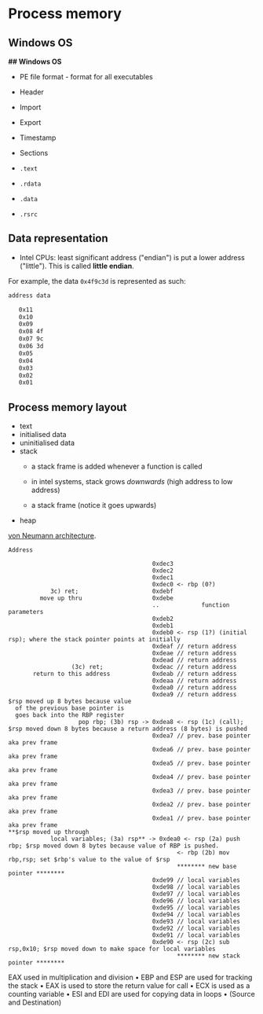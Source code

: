 # Process memory

## Windows OS

**## Windows OS**

- PE file format - format for all executables

- Header

- Import

- Export

- Timestamp

- Sections

- `.text`

- `.rdata`

- `.data`

- `.rsrc`

## Data representation

* Intel CPUs: least significant address ("endian") is put a lower address ("little"). This is called **little endian**.

For example, the data `0x4f9c3d` is represented as such:

```txt
address data

   0x11
   0x10
   0x09
   0x08 4f
   0x07 9c
   0x06 3d
   0x05
   0x04
   0x03
   0x02
   0x01
```

## Process memory layout

- text
- initialised data
- uninitialised data
- stack
    - a stack frame is added whenever a function is called

    - in intel systems, stack grows *downwards* (high address to low address)

    - a stack frame (notice it goes upwards)
- heap


[von Neumann architecture](https://en.wikipedia.org/wiki/Von_Neumann_architecture).

```
Address 

                                         0xdec3
                                         0xdec2
                                         0xdec1
                                         0xdec0 <- rbp (0?) 
            3c) ret;                     0xdebf         
         move up thru                    0xdebe         
                                         ..            function parameters
                                         0xdeb2
                                         0xdeb1
                                         0xdeb0 <- rsp (1?) (initial rsp); where the stack pointer points at initially
                                         0xdeaf // return address
                                         0xdeae // return address
                                         0xdead // return address
                  (3c) ret;              0xdeac // return address
       return to this address            0xdeab // return address
                                         0xdeaa // return address
                                         0xdea0 // return address
                                         0xdea9 // return address
$rsp moved up 8 bytes because value
  of the previous base pointer is 
  goes back into the RBP register
                    pop rbp; (3b) rsp -> 0xdea8 <- rsp (1c) (call); $rsp moved down 8 bytes because a return address (8 bytes) is pushed
                                         0xdea7 // prev. base pointer aka prev frame
                                         0xdea6 // prev. base pointer aka prev frame
                                         0xdea5 // prev. base pointer aka prev frame
                                         0xdea4 // prev. base pointer aka prev frame
                                         0xdea3 // prev. base pointer aka prev frame
                                         0xdea2 // prev. base pointer aka prev frame
                                         0xdea1 // prev. base pointer aka prev frame
**$rsp moved up through 
            local variables; (3a) rsp** -> 0xdea0 <- rsp (2a) push rbp; $rsp moved down 8 bytes because value of RBP is pushed.
                                                <- rbp (2b) mov rbp,rsp; set $rbp's value to the value of $rsp
                                                ******** new base pointer ********
                                         0xde99 // local variables
                                         0xde98 // local variables
                                         0xde97 // local variables
                                         0xde96 // local variables
                                         0xde95 // local variables
                                         0xde94 // local variables
                                         0xde93 // local variables
                                         0xde92 // local variables
                                         0xde91 // local variables
                                         0xde90 <- rsp (2c) sub rsp,0x10; $rsp moved down to make space for local variables
                                                ******** new stack pointer ********
```

EAX used in multiplication and division
• EBP and ESP are used for tracking the stack
• EAX is used to store the return value for call
• ECX is used as a counting variable
• ESI and EDI are used for copying data in loops
• (Source and Destination)
